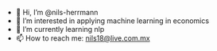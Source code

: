 - 👋 Hi, I’m @nils-herrmann
- 👀 I’m interested in applying machine learning in economics
- 🌱 I’m currently learning nlp
- 📫 How to reach me: nils18@live.com.mx

<!---
nils-herrmann/nils-herrmann is a ✨ special ✨ repository because its `README.md` (this file) appears on your GitHub profile.
You can click the Preview link to take a look at your changes.
--->
